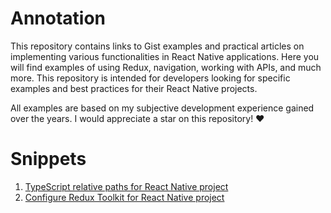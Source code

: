 # Annotation

This repository contains links to Gist examples and practical articles on implementing various functionalities in React Native applications. Here you will find examples of using Redux, navigation, working with APIs, and much more. This repository is intended for developers looking for specific examples and best practices for their React Native projects.

All examples are based on my subjective development experience gained over the years. I would appreciate a star on this repository! ❤️

# Snippets

1. [TypeScript relative paths for React Native project](https://gist.github.com/WhidRubeld/31319a5cd4de05bde79ad6e50743f154)
2. [Configure Redux Toolkit for React Native project](https://gist.github.com/WhidRubeld/5dee6e32eb591e7d9bd9f8813017a5eb)

